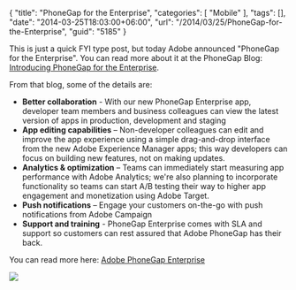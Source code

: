 {
	"title": "PhoneGap for the Enterprise",
	"categories": [
		"Mobile"
	],
	"tags": [],
	"date": "2014-03-25T18:03:00+06:00",
	"url": "/2014/03/25/PhoneGap-for-the-Enterprise",
	"guid": "5185"
}

<p>
This is just a quick FYI type post, but today Adobe announced "PhoneGap for the Enterprise". You can read more about it at the PhoneGap Blog: <a href="http://phonegap.com/blog/2014/03/24/introducing-phonegap-for-the-enterprise/">Introducing PhoneGap for the Enterprise</a>.
</p>
<!--more-->
<p>
From that blog, some of the details are:
</p>

<ul>
<li><strong>Better collaboration</strong> - With our new PhoneGap Enterprise app, developer team members and business colleagues can view the latest version of apps in production, development and staging</li>
<li><strong>App editing capabilities</strong> – Non-developer colleagues can edit and improve the app experience using a simple drag-and-drop interface from the new Adobe Experience Manager apps; this way developers can focus on building new features, not on making updates.</li>
<li><strong>Analytics & optimization</strong> – Teams can immediately start measuring app performance with Adobe Analytics; we're also planning to incorporate functionality so teams can start A/B testing their way to higher app engagement and monetization using Adobe Target.</li>
<li><strong>Push notifications</strong> – Engage your customers on-the-go with push notifications from Adobe Campaign</li>
<li><strong>Support and training</strong> - PhoneGap Enterprise comes with SLA and support so customers can rest assured that Adobe PhoneGap has their back.
</ul>

<p>
You can read more here: <a href="http://enterprise.phonegap.com/">Adobe PhoneGap Enterprise</a>
</p>

<p>
<img src="https://static.raymondcamden.com/images/ul.jpg" />
</p>